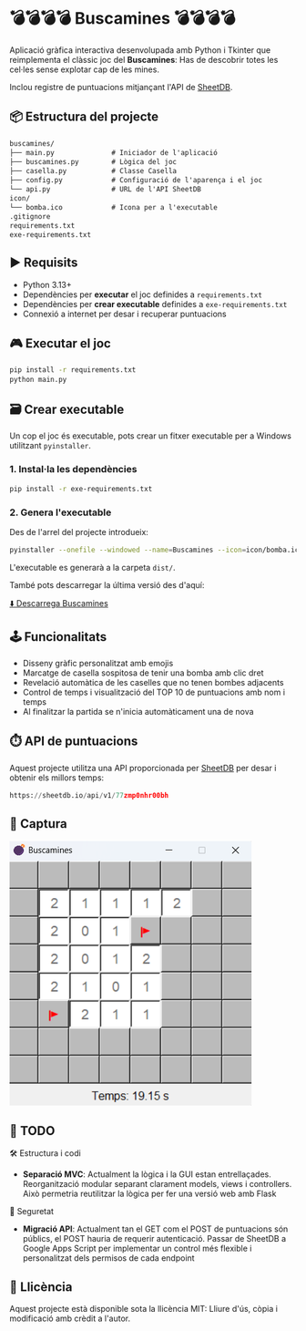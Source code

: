 # 💣💣💣💣 Buscamines 💣💣💣💣

Aplicació gràfica interactiva desenvolupada amb Python i Tkinter que reimplementa el clàssic joc del **Buscamines**:
Has de descobrir totes les cel·les sense explotar cap de les mines.

Inclou registre de puntuacions mitjançant l'API de [SheetDB](https://sheetdb.io).

## 📦 Estructura del projecte

```
buscamines/
├── main.py              # Iniciador de l'aplicació
├── buscamines.py        # Lògica del joc
├── casella.py           # Classe Casella
├── config.py            # Configuració de l'aparença i el joc
└── api.py               # URL de l'API SheetDB
icon/
└── bomba.ico            # Icona per a l'executable
.gitignore
requirements.txt
exe-requirements.txt
```

## ▶️ Requisits

- Python 3.13+
- Dependències per **executar** el joc definides a `requirements.txt`
- Dependències per **crear executable** definides a `exe-requirements.txt`
- Connexió a internet per desar i recuperar puntuacions

## 🎮 Executar el joc

```bash
pip install -r requirements.txt
python main.py
```

## 🗃️ Crear executable

Un cop el joc és executable, pots crear un fitxer executable per a Windows utilitzant `pyinstaller`.

### 1. Instal·la les dependències

```bash
pip install -r exe-requirements.txt
```

### 2. Genera l'executable

Des de l'arrel del projecte introdueix:

```bash
pyinstaller --onefile --windowed --name=Buscamines --icon=icon/bomba.ico --add-data "icon/bomba.ico;icon" buscamines/main.py
```

L'executable es generarà a la carpeta `dist/`.

També pots descarregar la última versió des d'aquí:

[⬇️ Descarrega Buscamines](https://github.com/xbaubes/Buscamines/releases/download/v1.0/Buscamines.exe)

## 🕹️ Funcionalitats

- Disseny gràfic personalitzat amb emojis
- Marcatge de casella sospitosa de tenir una bomba amb clic dret
- Revelació automàtica de les caselles que no tenen bombes adjacents
- Control de temps i visualització del TOP 10 de puntuacions amb nom i temps
- Al finalitzar la partida se n'inicia automàticament una de nova

## ⏱️ API de puntuacions

Aquest projecte utilitza una API proporcionada per [SheetDB](https://sheetdb.io) per desar i obtenir els millors temps:

```python
https://sheetdb.io/api/v1/77zmp0nhr00bh
```

## 📸 Captura

![Captura del joc](GUI.png)

## 🚧 TODO

🛠️ Estructura i codi

- **Separació MVC**: Actualment la lògica i la GUI estan entrellaçades. Reorganització modular separant clarament models, views i controllers. Això permetria reutilitzar la lògica per fer una versió web amb Flask

🔐 Seguretat

- **Migració API**: Actualment tan el GET com el POST de puntuacions són públics, el POST hauria de requerir autenticació. Passar de SheetDB a Google Apps Script per implementar un control més flexible i personalitzat dels permisos de cada endpoint

## 📝 Llicència

Aquest projecte està disponible sota la llicència MIT: Lliure d'ús, còpia i modificació amb crèdit a l'autor.
